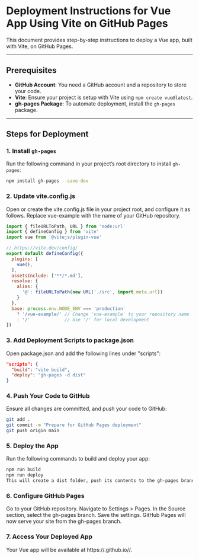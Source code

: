 # Deployment Instructions for Vue App Using Vite on GitHub Pages

This document provides step-by-step instructions to deploy a Vue app, built with Vite, on GitHub Pages.

---

## Prerequisites

- **GitHub Account**: You need a GitHub account and a repository to store your code.
- **Vite**: Ensure your project is setup with Vite using `npm create vue@latest`.
- **gh-pages Package**: To automate deployment, install the `gh-pages` package.

---

## Steps for Deployment

### 1. Install `gh-pages`

Run the following command in your project’s root directory to install `gh-pages`:

```bash
npm install gh-pages --save-dev
```

### 2. Update vite.config.js
Open or create the vite.config.js file in your project root, and configure it as follows. Replace vue-example with the name of your GitHub repository.

```javascript
import { fileURLToPath, URL } from 'node:url'
import { defineConfig } from 'vite'
import vue from '@vitejs/plugin-vue'

// https://vite.dev/config/
export default defineConfig({
  plugins: [
    vue(),
  ],
  assetsInclude: ['**/*.md'],
  resolve: {
    alias: {
      '@': fileURLToPath(new URL('./src', import.meta.url))
    }
  },
  base: process.env.NODE_ENV === 'production' 
    ? '/vue-example/' // Change 'vue-example' to your repository name
    : '/'             // Use '/' for local development
})
```

### 3. Add Deployment Scripts to package.json
Open package.json and add the following lines under "scripts":

```json
"scripts": {
  "build": "vite build",
  "deploy": "gh-pages -d dist"
}
```

### 4. Push Your Code to GitHub
Ensure all changes are committed, and push your code to GitHub:

```bash
git add .
git commit -m "Prepare for GitHub Pages deployment"
git push origin main
```

### 5. Deploy the App
Run the following commands to build and deploy your app:

```bash
npm run build
npm run deploy
This will create a dist folder, push its contents to the gh-pages branch, and publish your site on GitHub Pages.
```

### 6. Configure GitHub Pages
Go to your GitHub repository.
Navigate to Settings > Pages.
In the Source section, select the gh-pages branch.
Save the settings. GitHub Pages will now serve your site from the gh-pages branch.


### 7. Access Your Deployed App
Your Vue app will be available at https://<username>.github.io/<repository-name>/.